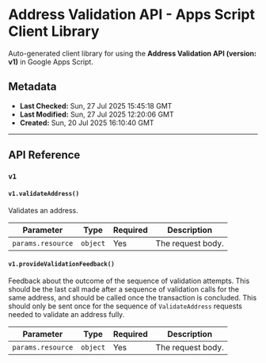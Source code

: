 # Address Validation API - Apps Script Client Library

Auto-generated client library for using the **Address Validation API (version: v1)** in Google Apps Script.

## Metadata

- **Last Checked:** Sun, 27 Jul 2025 15:45:18 GMT
- **Last Modified:** Sun, 27 Jul 2025 12:20:06 GMT
- **Created:** Sun, 20 Jul 2025 16:10:40 GMT



---

## API Reference

### `v1`

#### `v1.validateAddress()`

Validates an address.

| Parameter | Type | Required | Description |
|---|---|---|---|
| `params.resource` | `object` | Yes | The request body. |

#### `v1.provideValidationFeedback()`

Feedback about the outcome of the sequence of validation attempts. This should be the last call made after a sequence of validation calls for the same address, and should be called once the transaction is concluded. This should only be sent once for the sequence of `ValidateAddress` requests needed to validate an address fully.

| Parameter | Type | Required | Description |
|---|---|---|---|
| `params.resource` | `object` | Yes | The request body. |